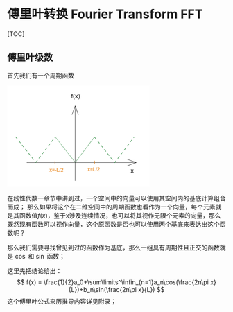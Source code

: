 # 傅里叶转换 Fourier Transform    FFT

[TOC]

## 傅里叶级数



首先我们有一个周期函数

<img src="1-4-Fourier-Transform.assets/image-20230124155039713.png" alt="image-20230124155039713" style="zoom:50%;" />

在线性代数一章节中讲到过，一个空间中的向量可以使用其空间内的基底计算组合而成；
那么如果将这个在二维空间中的周期函数也看作为一个向量，每个元素就是其函数值$f(x)$，鉴于x涉及连续情况，也可以将其视作无限个元素的向量，那么既然现有函数可以视作向量，这个原函数是否也可以使用两个基底来表达出这个函数呢？

那么我们需要寻找曾见到过的函数作为基底，那么一组具有周期性且正交的函数就是  $\cos$  和  $\sin$ 函数；

这里先把结论给出：
$$
f(x) = \frac{1}{2}a_0+\sum\limits^\infin_{n=1}a_n\cos(\frac{2n\pi x}{L})+b_n\sin(\frac{2n\pi x}{L})
$$
这个傅里叶公式来历推导内容详见附录；

























































